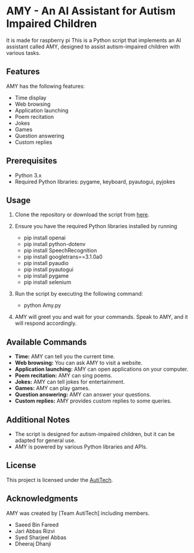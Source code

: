 
 
# AMY - An AI Assistant for Autism Impaired Children
It is made for raspberry pi
This is a Python script that implements an AI assistant called AMY, designed to assist autism-impaired children with various tasks.

## Features

AMY has the following features:
- Time display
- Web browsing
- Application launching
- Poem recitation
- Jokes
- Games
- Question answering
- Custom replies

## Prerequisites

- Python 3.x
- Required Python libraries: pygame, keyboard, pyautogui, pyjokes

## Usage

1. Clone the repository or download the script from [here](URL-to-the-script).
2. Ensure you have the required Python libraries installed by running
   - pip install openai
   - pip install python-dotenv
   - pip install SpeechRecognition
   - pip install googletrans==3.1.0a0
   - pip install pyaudio
   - pip install pyautogui
   - pip install pygame
   - pip install selenium

3. Run the script by executing the following command:
   - python Amy.py
   

4. AMY will greet you and wait for your commands. Speak to AMY, and it will respond accordingly.

## Available Commands

- **Time:** AMY can tell you the current time.
- **Web browsing:** You can ask AMY to visit a website.
- **Application launching:** AMY can open applications on your computer.
- **Poem recitation:** AMY can sing poems.
- **Jokes:** AMY can tell jokes for entertainment.
- **Games:** AMY can play games.
- **Question answering:** AMY can answer your questions.
- **Custom replies:** AMY provides custom replies to some queries.

## Additional Notes

- The script is designed for autism-impaired children, but it can be adapted for general use.
- AMY is powered by various Python libraries and APIs.

## License

This project is licensed under the [AutiTech](LICENSE).

## Acknowledgments

AMY was created by [Team AutiTech] including members.
  - Saeed Bin Fareed
  - Jari Abbas Rizvi
  - Syed Sharjeel Abbas
  - Dheeraj Dhanji

